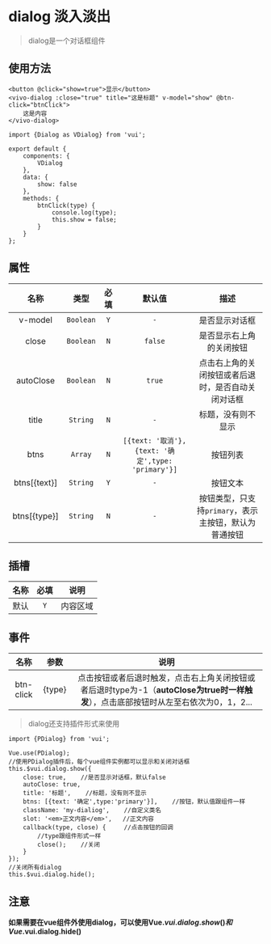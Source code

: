 # dialog 淡入淡出

> dialog是一个对话框组件

## 使用方法

```
<button @click="show=true">显示</button>
<vivo-dialog :close="true" title="这是标题" v-model="show" @btn-click="btnClick">
    这是内容
</vivo-dialog>

```

```
import {Dialog as VDialog} from 'vui';

export default {
    components: {
        VDialog
    },
    data: {
        show: false
    },
    methods: {
        btnClick(type) {
            console.log(type);
            this.show = false;
        }
    }
};
```

## 属性

名称|类型|必填|默认值|描述
:-:|:-:|:-:|:-:|:-:
v-model|`Boolean`|`Y`|`-`|是否显示对话框
close|`Boolean`|`N`|`false`|是否显示右上角的关闭按钮
autoClose|`Boolean`|`N`|`true`|点击右上角的关闭按钮或者后退时，是否自动关闭对话框
title|`String`|`N`|`-`|标题，没有则不显示
btns|`Array`|`N`|`[{text: '取消'}, {text: '确定',type: 'primary'}]`|按钮列表
btns[{text}]|`String`|`Y`|`-`|按钮文本
btns[{type}]|`String`|`N`|`-`|按钮类型，只支持`primary`，表示主按钮，默认为普通按钮

## 插槽

名称|必填|说明
:-:|:-:|:-:
默认|`Y`|内容区域

## 事件

名称|参数|说明
:-:|:-:|:-:
btn-click|{type}|点击按钮或者后退时触发，点击右上角关闭按钮或者后退时type为-1（**autoClose为true时一样触发**），点击底部按钮时从左至右依次为0，1，2...

> dialog还支持插件形式来使用

```
import {PDialog} from 'vui';

Vue.use(PDialog);
//使用PDialog插件后，每个vue组件实例都可以显示和关闭对话框
this.$vui.dialog.show({
    close: true,    //是否显示对话框，默认false
    autoClose: true,
    title: '标题',    //标题，没有则不显示
    btns: [{text: '确定',type:'primary'}],    //按钮，默认值跟组件一样
    className: 'my-dialiog',    //自定义类名
    slot: '<em>正文内容</em>',   //正文内容
    callback(type, close) {     //点击按钮的回调
        //type跟组件形式一样
        close();    //关闭
    }
});
//关闭所有dialog
this.$vui.dialog.hide();
```

## 注意

**如果需要在vue组件外使用dialog，可以使用Vue.$vui.dialog.show()和Vue.$vui.dialog.hide()**